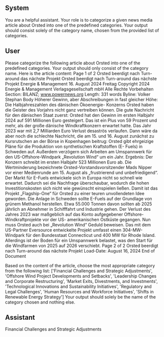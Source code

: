 ## System

You are a helpful assistant. Your role is to categorize a given news media article about Orsted into one of the predefined categories. Your output should consist solely of the category name, chosen from the provided list of categories.

## User


Please categorize the following article about Orsted into one of the predefined categories. 
Your output should only consist of the category name.
Here is the article content: Page 1 of 2
Orsted beerdigt nach Turn-around das nächste Projekt
Orsted beerdigt nach Turn-around das nächste Projekt
Energie & Management
16. August 2024 Freitag
Copyright 2024 Energie & Management Verlagsgesellschaft mbH Alle Rechte Vorbehalten
Section: BILANZ; www.powernews.org
Length: 331 words
Byline: Volker Stephan
Body
Höherer Gewinn, aber Abschreibungen in fast gleicher Höhe: Die Halbjahreszahlen des dänischen Ökoenergie-
Konzerns Orsted haben die Geister des Vorjahrs nicht ganz vertreiben können.
Die gute Nachricht für den dänischen Staat zuerst: Orsted hat den Gewinn im ersten Halbjahr 2024 auf 591 
Millionen Euro gesteigert. Das ist ein Plus von 59 Prozent und mehr, als der große dänische Windkraftkonzern 
erwartet hatte. Das Jahr 2023 war mit 2,7 Milliarden Euro Verlust desaströs verlaufen.
Dann wäre da aber noch die schlechte Nachricht, die am 15. und 16. August zunächst zu Kursrutschen an der 
Börse in Kopenhagen beitrug: Orsted gibt ehrgeizige Pläne für die Produktion von synthetischen Kraftstoffen (E-
Fuels) in Schweden auf. Außerdem verzögern sich Arbeiten am Umspannwerk für den US-Offshore-Windpark 
„Revolution Wind“ um ein Jahr. Ergebnis: Der Konzern schreibt im ersten Halbjahr 523 Millionen Euro ab.
Die Wertminderung bezeichnete Orsted-Vorstandsvorsitzender Mads Nipper vor einer Medienrunde am 15. August 
als „frustrierend und unbefriedigend“. Der Markt für E-Fuels entwickele sich in Europa nicht so schnell wie erwartet. 
Dadurch sei die Nachfrage überschaubar, wodurch die hohen Investitionskosten sich nicht wie gewünscht 
einspielen ließen.
Damit ist das Projekt „Flagship-One“ für Orsted zu einer teuren unvollendeten Idee geworden. Die Anlage in 
Schweden sollte E-Fuels auf der Grundlage von grünem Methanol herstellen. Etwa 55.000 Tonnen davon sollten 
ab 2025 jährlich an Abnehmer in Schifffahrt und Industrie gehen.
Der Verlust des Jahres 2023 war maßgeblich auf das Konto aufgegebener Offshore-Windkraftprojekte vor der US-
amerikanischen Ostküste gegangen. Nun muss Orsted auch bei „Revolution Wind“ Geduld beweisen. Das mit dem 
US-Partner Eversource entwickelte Projekt umfasst einen 304-MW-Windpark für den Bundesstaat Connecticut und 
400 MW für Rhode Island. Allerdings ist der Boden für ein Umspannwerk belastet, was den Start für die 
Windfarmen von 2025 auf 2026 verschiebt.
Page 2 of 2
Orsted beerdigt nach Turn-around das nächste Projekt
Load-Date: August 16, 2024
End of Document

Based on the content of the article, choose the most appropriate category from the following list: ['Financial Challenges and Strategic Adjustments', 'Offshore Wind Project Developments and Setbacks', 'Leadership Changes and Corporate Restructuring', 'Market Exits, Divestments, and Investments', 'Technological Innovations and Sustainability Initiatives', 'Regulatory and Legal Challenges', 'Human Resources and Workforce Initiatives', 'Shifts in Renewable Energy Strategy']
Your output should solely be the name of the category chosen and nothing else.
            

## Assistant

Financial Challenges and Strategic Adjustments


